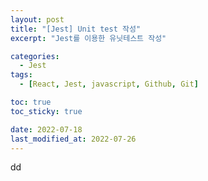 ```yaml
---
layout: post
title: "[Jest] Unit test 작성"
excerpt: "Jest를 이용한 유닛테스트 작성"

categories:
  - Jest
tags:
  - [React, Jest, javascript, Github, Git]

toc: true
toc_sticky: true

date: 2022-07-18
last_modified_at: 2022-07-26
---
```


dd
